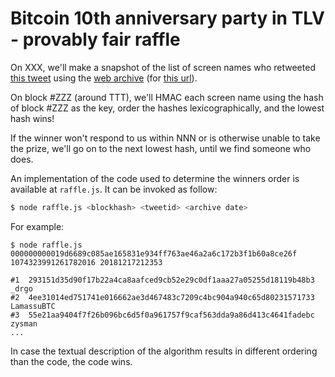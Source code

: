 # Bitcoin 10th anniversary party in TLV - provably fair raffle

On XXX, we'll make a snapshot of the list of screen names who retweeted [this tweet](YYY)
using the [web archive](https://web.archive.org/) (for [this url](https://twitter.com/i/activity/retweeted_popup?id=YYY)).

On block #ZZZ (around TTT), we'll HMAC each screen name using the hash of block #ZZZ as the key,
order the hashes lexicographically, and the lowest hash wins!

If the winner won't respond to us within NNN or is otherwise unable to take the prize,
we'll go on to the next lowest hash, until we find someone who does.

An implementation of the code used to determine the winners order
is available at `raffle.js`. It can be invoked as follow:

```bash
$ node raffle.js <blockhash> <tweetid> <archive date>
```

For example:

```
$ node raffle.js 000000000019d6689c085ae165831e934ff763ae46a2a6c172b3f1b60a8ce26f 1074323991261782016 20181217212353

#1  293151d35d90f17b22a4ca8aafced9cb52e29c0df1aaa27a05255d18119b48b3  _drgo
#2  4ee31014ed751741e016662ae3d467483c7209c4bc904a940c65d80231571733  LamassuBTC
#3  55e21aa9404f7f26b096bc6d5f0a961757f9caf563dda9a86d413c4641fadebc  zysman
...
```

In case the textual description of the algorithm results
in different ordering than the code, the code wins.
